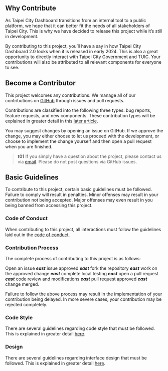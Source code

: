 ## Why Contribute
As Taipei City Dashboard transitions from an internal tool to a public platform, we hope that it can better fit the needs of all stakeholders of Taipei City. This is why we have decided to release this project while it’s still in development.

By contributing to this project, you’ll have a say in how Taipei City Dashboard 2.0 looks when it is released in early 2024. This is also a great opportunity to directly interact with Taipei City Government and TUIC. Your contributions will also be attributed to all relevant components for everyone to see.

## Become a Contributor
This project welcomes any contributions. We manage all of our contributions on [GitHub](https://github.com/igorho2000/Taipei-City-Dashboard-Public) through issues and pull requests. 

Contributions are classified into the following three types: bug reports, feature requests, and new components. These contribution types will be explained in greater detail in this [later article](/front-end/open-an-issue). 

You may suggest changes by opening an issue on GitHub. If we approve the change, you may either choose to let us proceed with the development, or choose to implement the change yourself and then open a pull request when you are finished.

>**t01** 
>If you simply have a question about the project, please contact us via [email](/front-end/introduction#contact-us). Please do not post questions via GitHub issues.

## Basic Guidelines
To contribute to this project, certain basic guidelines must be followed. Failure to comply will result in penalties. Minor offenses may result in your contribution not being accepted. Major offenses may even result in you being banned from accessing this project.

### Code of Conduct
When contributing to this project, all interactions must follow the guidelines laid out in the [code of conduct](https://github.com/igorho2000/Taipei-City-Dashboard-Public/blob/main/contribution/CODE_OF_CONDUCT.md).

### Contribution Process
The complete process of contributing to this project is as follows: 

Open an issue ***east*** issue approved ***east*** fork the repository ***east*** work on the approved change ***east*** complete local testing ***east*** open a pull request ***east*** code review and modifications ***east*** pull request approved ***east*** change merged.

Failure to follow the above process may result in the implementation of your contribution being delayed. In more severe cases, your contribution may be rejected completely.

### Code Style
There are several guidelines regarding code style that must be followed. This is explained in greater detail [here](/front-end/code-style).

### Design
There are several guidelines regarding interface design that must be followed. This is explained in greater detail [here](/front-end/design-guide).
